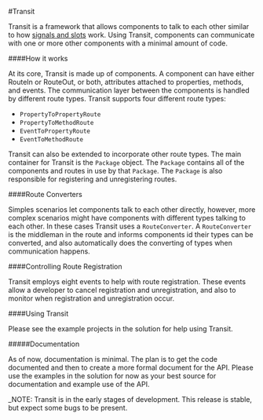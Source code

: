 #Transit

Transit is a framework that allows components to talk to each other similar to how [signals and slots](http://en.wikipedia.org/wiki/Signals_and_slots) work. Using Transit, components can communicate with one or more other components with a minimal amount of code.

####How it works

At its core, Transit is made up of components. A component can have either RouteIn or RouteOut, or both, attributes attached to properties, methods, and events. The communication layer between the components is handled by different route types. Transit supports four different route types:

* `PropertyToPropertyRoute`
* `PropertyToMethodRoute`
* `EventToPropertyRoute`
* `EventToMethodRoute`

Transit can also be extended to incorporate other route types. The main container for Transit is the `Package` object. The `Package` contains all of the components and routes in use by that `Package`. The `Package` is also responsible for registering and unregistering routes.

####Route Converters

Simples scenarios let components talk to each other directly, however, more complex scenarios might have components with different types talking to each other. In these cases Transit uses a `RouteConverter`. A `RouteConverter` is the middleman in the route and informs components id their types can be converted, and also automatically does the converting of types when communication happens.

####Controlling Route Registration

Transit employs eight events to help with route registration. These events allow a developer to cancel registration and unregistration, and also to monitor when registration and unregistration occur.

####Using Transit

Please see the example projects in the solution for help using Transit. 

#####Documentation

As of now, documentation is minimal. The plan is to get the code documented and then to create a more formal document for the API. Please use the examples in the solution for now as your best source for documentation and example use of the API.

_NOTE: Transit is in the early stages of development. This release is stable, but expect some bugs to be present.
